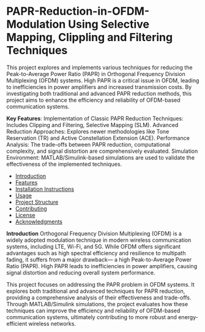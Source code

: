 # PAPR-Reduction-in-OFDM-Modulation Using Selective Mapping, Clippling and Filtering Techniques

This project explores and implements various techniques for reducing the Peak-to-Average Power Ratio (PAPR) in Orthogonal Frequency Division Multiplexing (OFDM) systems. High PAPR is a critical issue in OFDM, leading to inefficiencies in power amplifiers and increased transmission costs. By investigating both traditional and advanced PAPR reduction methods, this project aims to enhance the efficiency and reliability of OFDM-based communication systems.

**Key Features**:
Implementation of Classic PAPR Reduction Techniques: Includes Clipping and Filtering, Selective Mapping (SLM).
Advanced Reduction Approaches: Explores newer methodologies like Tone Reservation (TR) and Active Constellation Extension (ACE).
Performance Analysis: The trade-offs between PAPR reduction, computational complexity, and signal distortion are comprehensively evaluated.
Simulation Environment: MATLAB/Simulink-based simulations are used to validate the effectiveness of the implemented techniques.

- [Introduction](#introduction)
- [Features](#features)
- [Installation Instructions](#installation-instructions)
- [Usage](#usage)
- [Project Structure](#project-structure)
- [Contributing](#contributing)
- [License](#license)
- [Acknowledgments](#acknowledgments)


**Introduction**
Orthogonal Frequency Division Multiplexing (OFDM) is a widely adopted modulation technique in modern wireless communication systems, including LTE, Wi-Fi, and 5G. While OFDM offers significant advantages such as high spectral efficiency and resilience to multipath fading, it suffers from a major drawback— a high Peak-to-Average Power Ratio (PAPR). High PAPR leads to inefficiencies in power amplifiers, causing signal distortion and reducing overall system performance.

This project focuses on addressing the PAPR problem in OFDM systems. It explores both traditional and advanced techniques for PAPR reduction, providing a comprehensive analysis of their effectiveness and trade-offs. Through MATLAB/Simulink simulations, the project evaluates how these techniques can improve the efficiency and reliability of OFDM-based communication systems, ultimately contributing to more robust and energy-efficient wireless networks.


